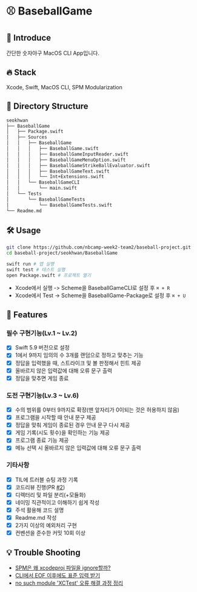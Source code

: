 # ⚾️ BaseballGame 

## 👀 Introduce

간단한 숫자야구 MacOS CLI App입니다.

## 🔥 Stack

Xcode, Swift, MacOS CLI, SPM Modularization

## 🔦 Directory Structure

```bash
seokhwan
├── BaseballGame
│   ├── Package.swift
│   ├── Sources
│   │   ├── BaseballGame
│   │   │   ├── BaseballGame.swift
│   │   │   ├── BaseballGameInputReader.swift
│   │   │   ├── BaseballGameMenuOption.swift
│   │   │   ├── BaseballGameStrikeBallEvaluator.swift
│   │   │   ├── BaseballGameText.swift
│   │   │   └── Int+Extensions.swift
│   │   └── BaseballGameCLI
│   │       └── main.swift
│   └── Tests
│       └── BaseballGameTests
│           └── BaseballGameTests.swift
└── Readme.md
```

## 🛠️ Usage

```bash
git clone https://github.com/nbcamp-week2-team2/baseball-project.git
cd baseball-project/seokhwan/BaseballGame

swift run # 앱 실행
swift test # 테스트 실행
open Package.swift # 프로젝트 열기
```

* Xcode에서 실행 -> Scheme을 BaseballGameCLI로 설정 후 `⌘ + R`
* Xcode에서 Test -> Scheme을 BaseballGame-Package로 설정 후 `⌘ + U` 

## 🚀 Features

### 필수 구현기능(Lv.1 ~ Lv.2)

- [x] Swift 5.9 버전으로 설정
- [x] 1에서 9까지 임의의 수 3개를 랜덤으로 정하고 맞추는 기능
- [x] 정답을 입력했을 때, 스트라이크 및 볼 판정해서 힌트 제공
- [x] 올바르지 않은 입력값에 대해 오류 문구 출력
- [x] 정답을 맞추면 게임 종료

### 도전 구현기능(Lv.3 ~ Lv.6)

- [x] 수의 범위를 0부터 9까지로 확장(맨 앞자리가 0이되는 것은 허용하지 않음)
- [x] 프로그램을 시작할 때 안내 문구 제공
- [x] 정답을 맞춰 게임이 종료된 경우 안내 문구 다시 제공
- [x] 게임 기록(시도 횟수)을 확인하는 기능 제공
- [x] 프로그램 종료 기능 제공
- [x] 메뉴 선택 시 올바르지 않은 입력값에 대해 오류 문구 출력

### 기타사항

- [x] TIL에 트러블 슈팅 과정 기록
- [x] 코드리뷰 진행(PR [#2](https://github.com/nbcamp-week2-team2/baseball-project/pull/2))
- [x] 디렉터리 및 파일 분리(+모듈화)
- [x] 네이밍 직관적이고 이해하기 쉽게 작성
- [x] 주석 활용해 코드 설명
- [x] Readme.md 작성
- [x] 2가지 이상의 예외처리 구현
- [x] 컨벤션을 준수한 커밋 10회 이상

## 💡 Trouble Shooting

- [SPM은 왜 xcodeproj 파일을 ignore할까?](https://youseokhwan.me/blog/spm-ignore-xcodeproj/)
- [CLI에서 EOF 이후에도 표준 입력 받기](https://youseokhwan.me/blog/handling-eof-in-swift-cli/)
- [no such module 'XCTest' 오류 해결 과정 정리](https://youseokhwan.me/blog/active-developer-directory-to-xcode/)
